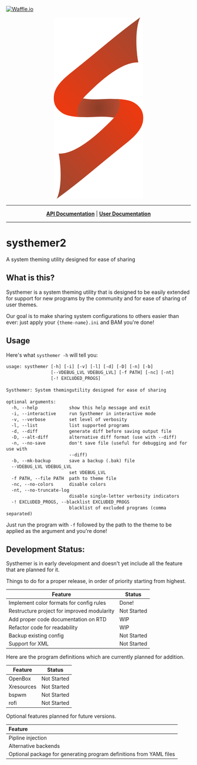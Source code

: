 <a href="https://waffle.io/Javyre/systhemer"><img src="https://badge.waffle.io/Javyre/systhemer2.png?label=ready&title=Ready" alt="Waffle.io"></a>

<p align="center"><img src="https://github.com/Javyre/systhemer2/raw/master/assets/SysthemerLogoNoCircle.png" alt="Systhemer"/></p>

***

<p align="center">
<b><a href="http://systhemer2.readthedocs.io">API Documentation</a></b>
|
<b><a href="https://github.com/Javyre/systhemer2/wiki">User Documentation</a></b>
</p>

***

# systhemer2
A system theming utility designed for ease of sharing

## What is this?
Systhemer is a system theming utility that is designed to be easily
extended for support for new programs by the community and for ease
of sharing of user themes.

Our goal is to make sharing system configurations to others easier than
ever: just apply your `{theme-name}.ini` and BAM you're done!

## Usage
Here's what `systhemer -h` will tell you:
```
usage: systhemer [-h] [-i] [-v] [-l] [-d] [-D] [-n] [-b]
                 [--VDEBUG_LVL VDEBUG_LVL] [-f PATH] [-nc] [-nt]
                 [-! EXCLUDED_PROGS]

Systhemer: System themingutility designed for ease of sharing

optional arguments:
  -h, --help            show this help message and exit
  -i, --interactive     run Systhemer in interactive mode
  -v, --verbose         set level of verbosity
  -l, --list            list supported programs
  -d, --diff            generate diff before saving output file
  -D, --alt-diff        alternative diff format (use with --diff)
  -n, --no-save         don't save file (useful for debugging and for use with
                        --diff)
  -b, --mk-backup       save a backup (.bak) file
  --VDEBUG_LVL VDEBUG_LVL
                        set VDEBUG_LVL
  -f PATH, --file PATH  path to theme file
  -nc, --no-colors      disable colors
  -nt, --no-truncate-log
                        disable single-letter verbosity indicators
  -! EXCLUDED_PROGS, --blacklist EXCLUDED_PROGS
                        blacklist of excluded programs (comma separated)
```

Just run the program with `-f` followed by the path to the theme to be applied as the argument and you're done!

## Development Status:
Systhemer is in early development and doesn't yet include all the feature that are planned for it.

Things to do for a proper release, in order of priority starting from highest.

| Feature                                  | Status      |
| ---------------------------------------- | ----------- |
| Implement color formats for config rules | Done!       |
| Restructure project for improved modularity | Not Started |
| Add proper code documentation on RTD     | WIP         |
| Refactor code for readability            | WIP         |
| Backup existing config                   | Not Started |
| Support for XML                          | Not Started |

Here are the program definitions which are currently planned for addition.

| Feature    | Status      |
| ---------- | ----------- |
| OpenBox    | Not Started |
| Xresources | Not Started |
| bspwm      | Not Started |
| rofi       | Not Started |

Optional features planned for future versions.

| Feature                                  |
| :--------------------------------------- |
| Pipline injection                        |
| Alternative backends                     |
| Optional package for generating program definitions from YAML files |
